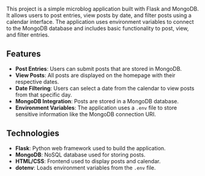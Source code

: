 
This project is a simple microblog application built with Flask and MongoDB. 
It allows users to post entries, view posts by date, and filter posts using a calendar interface. 
The application uses environment variables to connect to the MongoDB database and includes basic functionality to post, view, and filter entries.

## Features
- **Post Entries**: Users can submit posts that are stored in MongoDB.
- **View Posts**: All posts are displayed on the homepage with their respective dates.
- **Date Filtering**: Users can select a date from the calendar to view posts from that specific day.
- **MongoDB Integration**: Posts are stored in a MongoDB database.
- **Environment Variables**: The application uses a `.env` file to store sensitive information like the MongoDB connection URI.

## Technologies
- **Flask**: Python web framework used to build the application.
- **MongoDB**: NoSQL database used for storing posts.
- **HTML/CSS**: Frontend used to display posts and calendar.
- **dotenv**: Loads environment variables from the `.env` file.

